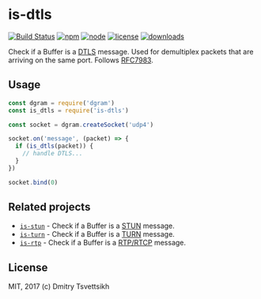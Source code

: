 # is-dtls

[![Build Status](https://travis-ci.org/reklatsmasters/is-dtls.svg?branch=master)](https://travis-ci.org/reklatsmasters/is-dtls)
[![npm](https://img.shields.io/npm/v/is-dtls.svg)](https://npmjs.org/package/is-dtls)
[![node](https://img.shields.io/node/v/is-dtls.svg)](https://npmjs.org/package/is-dtls)
[![license](https://img.shields.io/npm/l/is-dtls.svg)](https://npmjs.org/package/is-dtls)
[![downloads](https://img.shields.io/npm/dm/is-dtls.svg)](https://npmjs.org/package/is-dtls)

Check if a Buffer is a [DTLS](https://tools.ietf.org/html/rfc4347) message. Used for demultiplex packets that are arriving on the same port. Follows [RFC7983](https://tools.ietf.org/html/rfc7983#section-7).

## Usage

```js
const dgram = require('dgram')
const is_dtls = require('is-dtls')

const socket = dgram.createSocket('udp4')

socket.on('message', (packet) => {
  if (is_dtls(packet)) {
    // handle DTLS...
  }
})

socket.bind(0)
```

## Related projects

* [`is-stun`](https://github.com/reklatsmasters/is-dtls) - Check if a Buffer is a [STUN](https://tools.ietf.org/html/rfc5389) message.
* [`is-turn`](https://github.com/reklatsmasters/is-turn) - Check if a Buffer is a [TURN](https://tools.ietf.org/html/rfc5766) message.
* [`is-rtp`](https://github.com/reklatsmasters/is-rtp) - Check if a Buffer is a [RTP/RTCP](https://tools.ietf.org/html/rfc3550) message.

## License

MIT, 2017 (c) Dmitry Tsvettsikh
